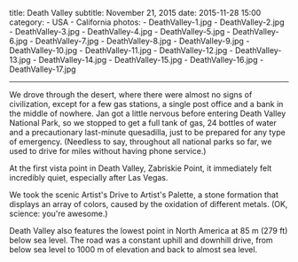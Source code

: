title: Death Valley
subtitle: November 21, 2015
date: 2015-11-28 15:00
category:
	- USA
	- California
photos:
	- DeathValley-1.jpg
	- DeathValley-2.jpg
	- DeathValley-3.jpg
	- DeathValley-4.jpg
	- DeathValley-5.jpg
	- DeathValley-6.jpg
	- DeathValley-7.jpg
	- DeathValley-8.jpg
	- DeathValley-9.jpg
	- DeathValley-10.jpg
	- DeathValley-11.jpg
	- DeathValley-12.jpg
	- DeathValley-13.jpg
	- DeathValley-14.jpg
	- DeathValley-15.jpg
	- DeathValley-16.jpg
	- DeathValley-17.jpg
	
---
		
We drove through the desert, where there were almost no signs of civilization, except for a few gas stations, a single post office and a bank in the middle of nowhere. Jan got a little nervous before entering Death Valley National Park, so we stopped to get a full tank of gas, 24 bottles of water and a precautionary last-minute quesadilla, just to be prepared for any type of emergency. (Needless to say, throughout all national parks so far, we used to drive for miles without having phone service.)

At the first vista point in Death Valley, Zabriskie Point, it immediately felt incredibly quiet, especially after Las Vegas.

We took the scenic Artist's Drive to Artist's Palette, a stone formation that displays an array of colors, caused by the oxidation of different metals. (OK, science: you're awesome.)

Death Valley also features the lowest point in North America at 85 m (279 ft) below sea level. The road was a constant uphill and downhill drive, from below sea level to 1000 m of elevation and back to almost sea level.
